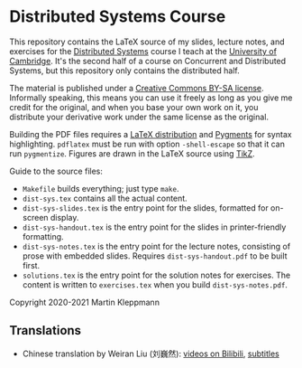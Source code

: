 Distributed Systems Course
==========================

This repository contains the LaTeX source of my slides, lecture notes, and exercises for the
[Distributed Systems](https://www.cl.cam.ac.uk/teaching/2122/ConcDisSys/) course I teach at the
[University of Cambridge](https://www.cst.cam.ac.uk/). It's the second half of a course on
Concurrent and Distributed Systems, but this repository only contains the distributed half.

The material is published under a
[Creative Commons BY-SA license](https://creativecommons.org/licenses/by-sa/4.0/).
Informally speaking, this means you can use it freely as long as you give me credit for the
original, and when you base your own work on it, you distribute your derivative work under the
same license as the original.

Building the PDF files requires a [LaTeX distribution](https://www.latex-project.org/get/) and
[Pygments](https://pygments.org/) for syntax highlighting.
`pdflatex` must be run with option `-shell-escape` so that it can run `pygmentize`.
Figures are drawn in the LaTeX source using [TikZ](https://pgf-tikz.github.io/pgf/pgfmanual.pdf).

Guide to the source files:

* `Makefile` builds everything; just type `make`.
* `dist-sys.tex` contains all the actual content.
* `dist-sys-slides.tex` is the entry point for the slides, formatted for on-screen display.
* `dist-sys-handout.tex` is the entry point for the slides in printer-friendly formatting.
* `dist-sys-notes.tex` is the entry point for the lecture notes, consisting of prose with
  embedded slides. Requires `dist-sys-handout.pdf` to be built first.
* `solutions.tex` is the entry point for the solution notes for exercises. The content is
  written to `exercises.tex` when you build `dist-sys-notes.pdf`.

Copyright 2020-2021 Martin Kleppmann


Translations
------------

* Chinese translation by Weiran Liu (刘巍然): 
  [videos on Bilibili](https://space.bilibili.com/5277360/channel/collectiondetail?sid=1194136),
  [subtitles](https://github.com/liuweiran900217/doss/tree/main/Distributed%20System%20-%20Martin%20Kleppmann)
